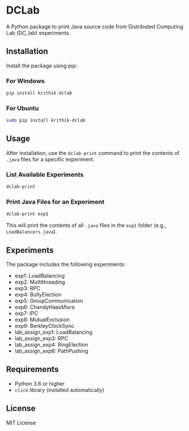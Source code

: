 # DCLab

A Python package to print Java source code from Distributed Computing Lab (DC_lab) experiments.

## Installation

Install the package using pip:

### For Windows
```bash
pip install krithik-dclab
```

### For Ubuntu
```bash
sudo pip install krithik-dclab
```

## Usage

After installation, use the `dclab-print` command to print the contents of `.java` files for a specific experiment.

### List Available Experiments

```bash
dclab-print
```

### Print Java Files for an Experiment

```bash
dclab-print exp1
```

This will print the contents of all `.java` files in the `exp1` folder (e.g., `LoadBalancers.java`).

## Experiments

The package includes the following experiments:
- exp1: LoadBalancing
- exp2: Multithreading
- exp3: RPC
- exp4: BullyElection
- exp5: GroupCommunication
- exp6: ChandyHaasMisra
- exp7: IPC
- exp8: MutualExclusion
- exp9: BerkleyClockSync
- lab_assign_exp1: LoadBalancing
- lab_assign_exp3: RPC
- lab_assign_exp4: RingElection
- lab_assign_exp6: PathPushing

## Requirements

- Python 3.6 or higher
- `click` library (installed automatically)

## License

MIT License